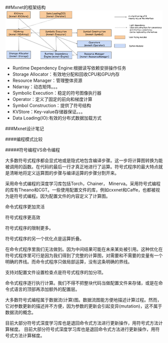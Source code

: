 ##Mxnet的框架结构
![mxnet](.\pic\overview.png)
-	Runtime Dependency Engine:根据读写依赖安排操作任务
-	Storage Allocator：有效地分配和回收CPU和GPU内存
-	Resource Manager：管理整体资源
-	Ndarray：动态矩阵。。。
-	Symbolic Execution：稳定的符号图像执行器
-	Operator：定义了固定的前向和梯度计算
-	Symbol Construction：提供了符号结构
-	KVStore：Key-value存储器保证。。。
-	Data Loading(IO):有效的分布式数据加载方式

###Mxnet设计笔记

####编程模式比较

#####符号编程VS命令编程

大多数符号式程序都会显式地或是隐式地包含编译步骤。这一步将计算图转换为能被调用的函数。在代码的最后一行才真正地进行了运算。符号式程序的最大特点就是清晰地将定义运算图的步骤与编译运算的步骤分割开来。

采用命令式编程的深度学习库包括Torch，Chainer， Minerva。采用符号式编程的库有Theano和CGT。一些使用配置文件的库，例如cxxnet和Caffe，也都被视为是符号式编程。因为配置文件的内容定义了计算图。

命令式程序更加灵活

符号式程序更高效

符号式程序的限制更多。

符号式程序的另一个优化点是运算折叠。

在命令式程序里我们无法做到。因为中间结果可能在未来某处被引用。这种优化在符号式程序里可行是因为我们得到了完整的计算图，对需要和不需要的变量有一个明确的界线。而命令式程序只做局部运算，没有这条明确的界线。

支持对配置文件设置检查点是符号式程序的加分项。

命令式程序逐行执行计算。我们不得不把整块代码当做配置文件来存储，或是在命令式语言的顶部再添加额外的配置层。

大多数符号式编程属于数据流(计算)图。数据流图能方便地描述计算过程。然而，它对参数更新的描述并不方便，因为参数的更新会引起变异(mutation)，这不属于数据流的概念。

目前大部分符号式深度学习库也是退回命令式方法进行更新操作，用符号式方法计算梯度。
目前大部分符号式深度学习库也是退回命令式方法进行更新操作，用符号式方法计算梯度。